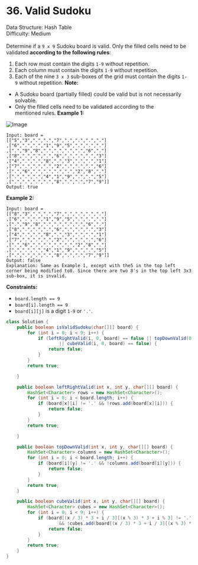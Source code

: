 # 36. Valid Sudoku  

  Data Structure: Hash Table </br> Difficulty: Medium </br> </br>Determine if a `9 x 9` Sudoku board is valid. Only the filled cells need to be validated **according to the following rules**:   

1. Each row must contain the digits `1-9` without repetition.
1. Each column must contain the digits `1-9` without repetition.
1. Each of the nine `3 x 3` sub-boxes of the grid must contain the digits `1-9` without repetition.
**Note:**

- A Sudoku board (partially filled) could be valid but is not necessarily solvable.
- Only the filled cells need to be validated according to the mentioned rules.
**Example 1:**

![Image](https://upload.wikimedia.org/wikipedia/commons/thumb/f/ff/Sudoku-by-L2G-20050714.svg/250px-Sudoku-by-L2G-20050714.svg.png)

```plain text
Input: board =
[["5","3",".",".","7",".",".",".","."]
,["6",".",".","1","9","5",".",".","."]
,[".","9","8",".",".",".",".","6","."]
,["8",".",".",".","6",".",".",".","3"]
,["4",".",".","8",".","3",".",".","1"]
,["7",".",".",".","2",".",".",".","6"]
,[".","6",".",".",".",".","2","8","."]
,[".",".",".","4","1","9",".",".","5"]
,[".",".",".",".","8",".",".","7","9"]]
Output: true
```

**Example 2:**

```plain text
Input: board =
[["8","3",".",".","7",".",".",".","."]
,["6",".",".","1","9","5",".",".","."]
,[".","9","8",".",".",".",".","6","."]
,["8",".",".",".","6",".",".",".","3"]
,["4",".",".","8",".","3",".",".","1"]
,["7",".",".",".","2",".",".",".","6"]
,[".","6",".",".",".",".","2","8","."]
,[".",".",".","4","1","9",".",".","5"]
,[".",".",".",".","8",".",".","7","9"]]
Output: false
Explanation: Same as Example 1, except with the5 in the top left corner being modified to8. Since there are two 8's in the top left 3x3 sub-box, it is invalid.
```

**Constraints:**

- `board.length == 9`
- `board[i].length == 9`
- `board[i][j]` is a digit `1-9` or `'.'`.
```java
class Solution {
    public boolean isValidSudoku(char[][] board) {
        for (int i = 0; i < 9; i++) {
            if (leftRightValid(i, 0, board) == false || topDownValid(0, i, board) == false
                    || cubeValid(i, 0, board) == false) {
                return false;
            }
        }
        return true;

    }

    public boolean leftRightValid(int x, int y, char[][] board) {
        HashSet<Character> rows = new HashSet<Character>();
        for (int i = 0; i < board.length; i++) {
            if (board[x][i] != '.' && !rows.add(board[x][i])) {
                return false;
            }
        }
        return true;

    }

    public boolean topDownValid(int x, int y, char[][] board) {
        HashSet<Character> columns = new HashSet<Character>();
        for (int i = 0; i < board.length; i++) {
            if (board[i][y] != '.' && !columns.add(board[i][y])) {
                return false;
            }
        }
        return true;
    }

    public boolean cubeValid(int x, int y, char[][] board) {
        HashSet<Character> cubes = new HashSet<Character>();
        for (int i = 0; i < 9; i++) {
            if (board[(x / 3) * 3 + i / 3][(x % 3) * 3 + i % 3] != '.'
                    && !cubes.add(board[(x / 3) * 3 + i / 3][(x % 3) * 3 + i % 3])) {
                return false;
            }
        }
        return true;
    }
}
```

